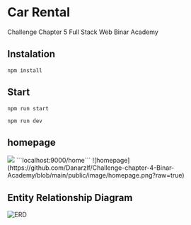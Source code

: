 # Car Rental

Challenge Chapter 5 Full Stack Web Binar Academy 

## Instalation
```
npm install
```

## Start
```
npm run start
```

```
npm run dev
```

## homepage
<img src="/image/homepage.png">
```localhost:9000/home```
![homepage](https://github.com/Danarzlf/Challenge-chapter-4-Binar-Academy/blob/main/public/image/homepage.png?raw=true)


##  Entity Relationship Diagram
![ERD](https://github.com/Danarzlf/Challenge-chapter-4-Binar-Academy/blob/main/public/image/diagramdb.png?raw=true)











